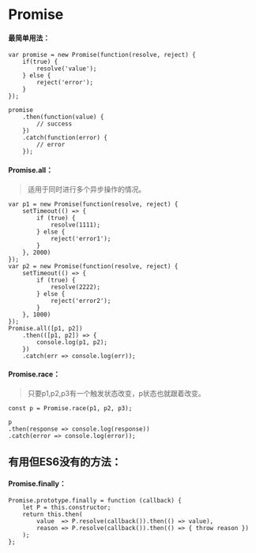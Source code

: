# Promise  
#### 最简单用法：

	var promise = new Promise(function(resolve, reject) {
		if(true) {
			resolve('value');
		} else {
			reject('error');
		}
	});

	promise
		.then(function(value) {
			// success
		})
		.catch(function(error) {
			// error
		});

#### Promise.all：
> 适用于同时进行多个异步操作的情况。

	var p1 = new Promise(function(resolve, reject) {
        setTimeout(() => {
            if (true) {
                resolve(1111);
            } else {
                reject('error1');
            }
        }, 2000)
    });
    var p2 = new Promise(function(resolve, reject) {
        setTimeout(() => {
            if (true) {
                resolve(2222);
            } else {
                reject('error2');
            }
        }, 1000)
    });
    Promise.all([p1, p2])
        .then(([p1, p2]) => {
            console.log(p1, p2);
        })
        .catch(err => console.log(err));

#### Promise.race：  
> 只要p1,p2,p3有一个触发状态改变，p状态也就跟着改变。

    const p = Promise.race(p1, p2, p3);

    p
    .then(response => console.log(response))
    .catch(error => console.log(error));

## 有用但ES6没有的方法：

#### Promise.finally：

    Promise.prototype.finally = function (callback) {
        let P = this.constructor;
        return this.then(
            value  => P.resolve(callback()).then(() => value),
            reason => P.resolve(callback()).then(() => { throw reason })
        );
    };
    